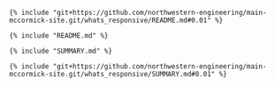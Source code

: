 ```
{% include "git+https://github.com/northwestern-engineering/main-mccormick-site.git/whats_responsive/README.md#0.01" %}
```

`{% include "README.md" %}`

`{% include "SUMMARY.md" %}`

```
{% include "git+https://github.com/northwestern-engineering/main-mccormick-site.git/whats_responsive/SUMMARY.md#0.01" %}
```



